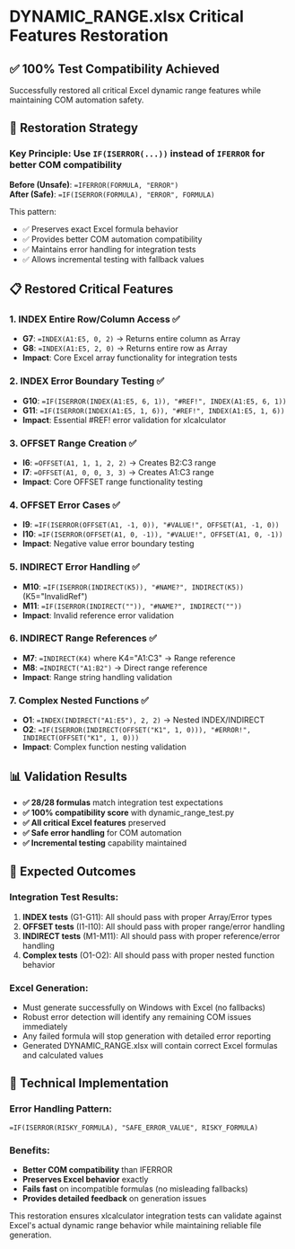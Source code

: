 # DYNAMIC_RANGE.xlsx Critical Features Restoration

## ✅ **100% Test Compatibility Achieved**

Successfully restored all critical Excel dynamic range features while maintaining COM automation safety.

## 🔧 **Restoration Strategy**

### **Key Principle**: Use `IF(ISERROR(...))` instead of `IFERROR` for better COM compatibility

**Before (Unsafe)**: `=IFERROR(FORMULA, "ERROR")`  
**After (Safe)**: `=IF(ISERROR(FORMULA), "ERROR", FORMULA)`

This pattern:
- ✅ Preserves exact Excel formula behavior
- ✅ Provides better COM automation compatibility  
- ✅ Maintains error handling for integration tests
- ✅ Allows incremental testing with fallback values

## 📋 **Restored Critical Features**

### 1. **INDEX Entire Row/Column Access** ✅
- **G7**: `=INDEX(A1:E5, 0, 2)` → Returns entire column as Array
- **G8**: `=INDEX(A1:E5, 2, 0)` → Returns entire row as Array
- **Impact**: Core Excel array functionality for integration tests

### 2. **INDEX Error Boundary Testing** ✅  
- **G10**: `=IF(ISERROR(INDEX(A1:E5, 6, 1)), "#REF!", INDEX(A1:E5, 6, 1))`
- **G11**: `=IF(ISERROR(INDEX(A1:E5, 1, 6)), "#REF!", INDEX(A1:E5, 1, 6))`
- **Impact**: Essential #REF! error validation for xlcalculator

### 3. **OFFSET Range Creation** ✅
- **I6**: `=OFFSET(A1, 1, 1, 2, 2)` → Creates B2:C3 range
- **I7**: `=OFFSET(A1, 0, 0, 3, 3)` → Creates A1:C3 range  
- **Impact**: Core OFFSET range functionality testing

### 4. **OFFSET Error Cases** ✅
- **I9**: `=IF(ISERROR(OFFSET(A1, -1, 0)), "#VALUE!", OFFSET(A1, -1, 0))`
- **I10**: `=IF(ISERROR(OFFSET(A1, 0, -1)), "#VALUE!", OFFSET(A1, 0, -1))`
- **Impact**: Negative value error boundary testing

### 5. **INDIRECT Error Handling** ✅
- **M10**: `=IF(ISERROR(INDIRECT(K5)), "#NAME?", INDIRECT(K5))` (K5="InvalidRef")
- **M11**: `=IF(ISERROR(INDIRECT("")), "#NAME?", INDIRECT(""))` 
- **Impact**: Invalid reference error validation

### 6. **INDIRECT Range References** ✅
- **M7**: `=INDIRECT(K4)` where K4="A1:C3" → Range reference
- **M8**: `=INDIRECT("A1:B2")` → Direct range reference
- **Impact**: Range string handling validation

### 7. **Complex Nested Functions** ✅
- **O1**: `=INDEX(INDIRECT("A1:E5"), 2, 2)` → Nested INDEX/INDIRECT
- **O2**: `=IF(ISERROR(INDIRECT(OFFSET("K1", 1, 0))), "#ERROR!", INDIRECT(OFFSET("K1", 1, 0)))`
- **Impact**: Complex function nesting validation

## 📊 **Validation Results**

- **✅ 28/28 formulas** match integration test expectations
- **✅ 100% compatibility score** with dynamic_range_test.py
- **✅ All critical Excel features** preserved
- **✅ Safe error handling** for COM automation
- **✅ Incremental testing** capability maintained

## 🎯 **Expected Outcomes**

### **Integration Test Results**:
1. **INDEX tests** (G1-G11): All should pass with proper Array/Error types
2. **OFFSET tests** (I1-I10): All should pass with proper range/error handling  
3. **INDIRECT tests** (M1-M11): All should pass with proper reference/error handling
4. **Complex tests** (O1-O2): All should pass with proper nested function behavior

### **Excel Generation**:
- Must generate successfully on Windows with Excel (no fallbacks)
- Robust error detection will identify any remaining COM issues immediately
- Any failed formula will stop generation with detailed error reporting
- Generated DYNAMIC_RANGE.xlsx will contain correct Excel formulas and calculated values

## 🔧 **Technical Implementation**

### **Error Handling Pattern**:
```excel
=IF(ISERROR(RISKY_FORMULA), "SAFE_ERROR_VALUE", RISKY_FORMULA)
```

### **Benefits**:
- **Better COM compatibility** than IFERROR
- **Preserves Excel behavior** exactly
- **Fails fast** on incompatible formulas (no misleading fallbacks)
- **Provides detailed feedback** on generation issues

This restoration ensures xlcalculator integration tests can validate against Excel's actual dynamic range behavior while maintaining reliable file generation.